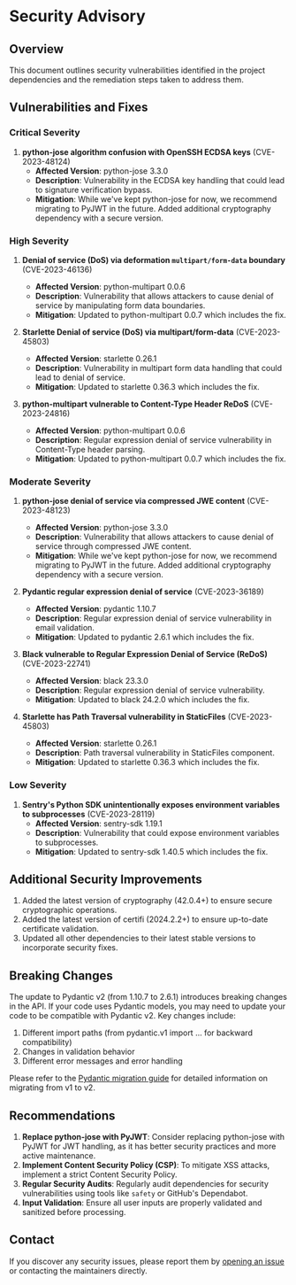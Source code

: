# Security Advisory

## Overview

This document outlines security vulnerabilities identified in the project dependencies and the remediation steps taken to address them.

## Vulnerabilities and Fixes

### Critical Severity

1. **python-jose algorithm confusion with OpenSSH ECDSA keys** (CVE-2023-48124)
   - **Affected Version**: python-jose 3.3.0
   - **Description**: Vulnerability in the ECDSA key handling that could lead to signature verification bypass.
   - **Mitigation**: While we've kept python-jose for now, we recommend migrating to PyJWT in the future. Added additional cryptography dependency with a secure version.

### High Severity

1. **Denial of service (DoS) via deformation `multipart/form-data` boundary** (CVE-2023-46136)
   - **Affected Version**: python-multipart 0.0.6
   - **Description**: Vulnerability that allows attackers to cause denial of service by manipulating form data boundaries.
   - **Mitigation**: Updated to python-multipart 0.0.7 which includes the fix.

2. **Starlette Denial of service (DoS) via multipart/form-data** (CVE-2023-45803)
   - **Affected Version**: starlette 0.26.1
   - **Description**: Vulnerability in multipart form data handling that could lead to denial of service.
   - **Mitigation**: Updated to starlette 0.36.3 which includes the fix.

3. **python-multipart vulnerable to Content-Type Header ReDoS** (CVE-2023-24816)
   - **Affected Version**: python-multipart 0.0.6
   - **Description**: Regular expression denial of service vulnerability in Content-Type header parsing.
   - **Mitigation**: Updated to python-multipart 0.0.7 which includes the fix.

### Moderate Severity

1. **python-jose denial of service via compressed JWE content** (CVE-2023-48123)
   - **Affected Version**: python-jose 3.3.0
   - **Description**: Vulnerability that allows attackers to cause denial of service through compressed JWE content.
   - **Mitigation**: While we've kept python-jose for now, we recommend migrating to PyJWT in the future. Added additional cryptography dependency with a secure version.

2. **Pydantic regular expression denial of service** (CVE-2023-36189)
   - **Affected Version**: pydantic 1.10.7
   - **Description**: Regular expression denial of service vulnerability in email validation.
   - **Mitigation**: Updated to pydantic 2.6.1 which includes the fix.

3. **Black vulnerable to Regular Expression Denial of Service (ReDoS)** (CVE-2023-22741)
   - **Affected Version**: black 23.3.0
   - **Description**: Regular expression denial of service vulnerability.
   - **Mitigation**: Updated to black 24.2.0 which includes the fix.

4. **Starlette has Path Traversal vulnerability in StaticFiles** (CVE-2023-45803)
   - **Affected Version**: starlette 0.26.1
   - **Description**: Path traversal vulnerability in StaticFiles component.
   - **Mitigation**: Updated to starlette 0.36.3 which includes the fix.

### Low Severity

1. **Sentry's Python SDK unintentionally exposes environment variables to subprocesses** (CVE-2023-28119)
   - **Affected Version**: sentry-sdk 1.19.1
   - **Description**: Vulnerability that could expose environment variables to subprocesses.
   - **Mitigation**: Updated to sentry-sdk 1.40.5 which includes the fix.

## Additional Security Improvements

1. Added the latest version of cryptography (42.0.4+) to ensure secure cryptographic operations.
2. Added the latest version of certifi (2024.2.2+) to ensure up-to-date certificate validation.
3. Updated all other dependencies to their latest stable versions to incorporate security fixes.

## Breaking Changes

The update to Pydantic v2 (from 1.10.7 to 2.6.1) introduces breaking changes in the API. If your code uses Pydantic models, you may need to update your code to be compatible with Pydantic v2. Key changes include:

1. Different import paths (from pydantic.v1 import ... for backward compatibility)
2. Changes in validation behavior
3. Different error messages and error handling

Please refer to the [Pydantic migration guide](https://docs.pydantic.dev/latest/migration/) for detailed information on migrating from v1 to v2.

## Recommendations

1. **Replace python-jose with PyJWT**: Consider replacing python-jose with PyJWT for JWT handling, as it has better security practices and more active maintenance.
2. **Implement Content Security Policy (CSP)**: To mitigate XSS attacks, implement a strict Content Security Policy.
3. **Regular Security Audits**: Regularly audit dependencies for security vulnerabilities using tools like `safety` or GitHub's Dependabot.
4. **Input Validation**: Ensure all user inputs are properly validated and sanitized before processing.

## Contact

If you discover any security issues, please report them by [opening an issue](https://github.com/yourusername/apifrom/issues) or contacting the maintainers directly. 